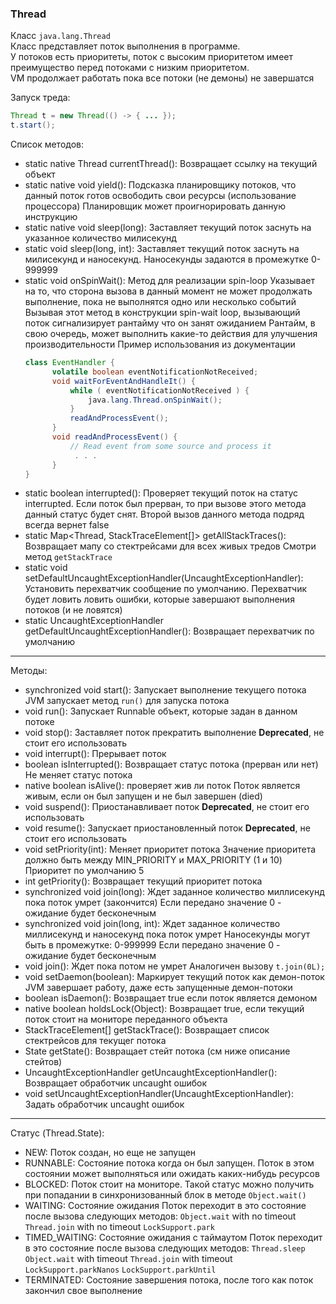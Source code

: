 ### Thread

Класс `java.lang.Thread`  
Класс представляет поток выполнения в программе.  
У потоков есть приоритеты, поток с высоким приоритетом имеет преимущество перед потоками с низким приоритетом.  
VM продолжает работать пока все потоки (не демоны) не завершатся

Запуск треда:
```java
Thread t = new Thread(() -> { ... });
t.start();
```

Список методов:
* static native Thread currentThread():
  Возвращает ссылку на текущий объект
* static native void yield():
  Подсказка планировщику потоков, что данный поток готов освободить свои ресурсы (использование процессора)
  Планировщик может проигнорировать данную инструкцию
* static native void sleep(long):
  Заставляет текущий поток заснуть на указанное количество милисекунд
* static void sleep(long, int):
  Заставляет текущий поток заснуть на милисекунд и наносекунд.
  Наносекунды задаются в промежутке 0-999999
* static void onSpinWait():
  Метод для реализации spin-loop
  Указывает на то, что сторона вызова в данный момент не может продолжать выполнение, пока не выполнятся одно или несколько событий
  Вызывая этот метод в конструкции spin-wait loop, вызывающий поток сигнализирует рантайму что он занят ожиданием
  Рантайм, в свою очередь, может выполнить какие-то действия для улучшения производительности
  Пример использования из документации
  ```java
  class EventHandler {
        volatile boolean eventNotificationNotReceived;
        void waitForEventAndHandleIt() {
            while ( eventNotificationNotReceived ) {
                java.lang.Thread.onSpinWait();
            }
            readAndProcessEvent();
        }
        void readAndProcessEvent() {
            // Read event from some source and process it
             . . .
        }
  }
  ```
* static boolean interrupted():
  Проверяет текущий поток на статус interrupted. Если поток был прерван, то при вызове этого метода данный статус
  будет снят. Второй вызов данного метода подряд всегда вернет false
* static Map<Thread, StackTraceElement[]> getAllStackTraces():
  Возвращает мапу со стектрейсами для всех живых тредов
  Смотри метод `getStackTrace`
* static void setDefaultUncaughtExceptionHandler(UncaughtExceptionHandler):
  Установить перехватчик сообщение по умолчанию.
  Перехватчик будет ловить ловить ошибки, которые завершают выполнения потоков (и не ловятся)
* static UncaughtExceptionHandler getDefaultUncaughtExceptionHandler():
  Возвращает перехватчик по умолчанию

---

Методы:
* synchronized void start():
  Запускает выполнение текущего потока
  JVM запускает метод `run()` для запуска потока
* void run():
  Запускает Runnable объект, которые задан в данном потоке
* void stop():
  Заставляет поток прекратить выполнение
  **Deprecated**, не стоит его использовать
* void interrupt():
  Прерывает поток
* boolean isInterrupted():
  Возвращает статус потока (прерван или нет)
  Не меняет статус потока
* native boolean isAlive():
  проверяет жив ли поток
  Поток является живым, если он был запущен и не был завершен (died)
* void suspend():
  Приостанавливает поток
  **Deprecated**, не стоит его использовать
* void resume():
  Запускает приостановленный поток
  **Deprecated**, не стоит его использовать
* void setPriority(int):
  Меняет приоритет потока
  Значение приоритета должно быть между  MIN_PRIORITY и MAX_PRIORITY (1 и 10)
  Приоритет по умолчанию 5
* int getPriority():
  Возвращает текущий приоритет потока
* synchronized void join(long):
  Ждет заданное количество миллисекунд пока поток умрет (закончится)
  Если передано значение 0 - ожидание будет бесконечным
* synchronized void join(long, int):
  Ждет заданное количество миллисекунд и наносекунд пока поток умрет
  Наносекунды могут быть в промежутке: 0-999999
  Если передано значение 0 - ожидание будет бесконечным
* void join():
  Ждет пока потом не умрет
  Аналогичен вызову `t.join(0L);`
* void setDaemon(boolean):
  Маркирует текущий поток как демон-поток
  JVM завершает работу, даже есть запущенные демон-потоки
* boolean isDaemon():
  Возвращает true если поток является демоном
* native boolean holdsLock(Object):
  Возвращает true, если текущий поток стоит на мониторе переданного объекта
* StackTraceElement[] getStackTrace():
  Возвращает список стектрейсов для текущег потока
* State getState():
  Возвращает стейт потока (см ниже описание стейтов)
* UncaughtExceptionHandler getUncaughtExceptionHandler():
  Возвращает обработчик uncaught ошибок
* void setUncaughtExceptionHandler(UncaughtExceptionHandler):
  Задать обработчик uncaught ошибок


---

Статус (Thread.State):
* NEW:
  Поток создан, но еще не запущен
* RUNNABLE:
  Состояние потока когда он был запущен.
  Поток в этом состоянии может выполняться или ожидать каких-нибудь ресурсов
* BLOCKED:
  Поток стоит на мониторе.
  Такой статус можно получить при попадании в синхронизованный блок в методе `Object.wait()`
* WAITING:
  Состояние ожидания
  Поток переходит в это состояние после вызова следующих методов:
  `Object.wait` with no timeout
  `Thread.join` with no timeout
  `LockSupport.park`
* TIMED_WAITING:
  Состояние ожидания с таймаутом
  Поток переходит в это состояние после вызова следующих методов:
  `Thread.sleep`
  `Object.wait` with timeout
  `Thread.join` with timeout
  `LockSupport.parkNanos`
  `LockSupport.parkUntil`
* TERMINATED:
  Состояние завершения потока, после того как поток закончил свое выполнение

